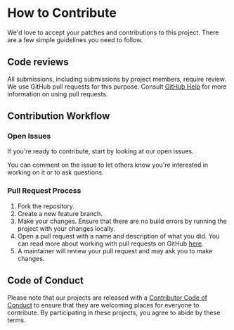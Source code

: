 # How to Contribute

We'd love to accept your patches and contributions to this project. There are
a few simple guidelines you need to follow.

## Code reviews

All submissions, including submissions by project members, require review. We
use GitHub pull requests for this purpose. Consult
[GitHub Help](https://help.github.com/articles/about-pull-requests/) for more
information on using pull requests.

## Contribution Workflow

### Open Issues

If you're ready to contribute, start by looking at our open issues.

You can comment on the issue to let others know you're interested in working on
it or to ask questions.

### Pull Request Process

1. Fork the repository.
2. Create a new feature branch.
3. Make your changes. Ensure that there are no build errors by running the project
   with your changes locally.
4. Open a pull request with a name and description of what you did. You can read
   more about working with pull requests on GitHub
   [here](https://help.github.com/en/articles/creating-a-pull-request-from-a-fork).
5. A maintainer will review your pull request and may ask you to make changes.

## Code of Conduct

Please note that our projects are released with a
[Contributor Code of Conduct](CODE_OF_CONDUCT.md) to ensure that they are welcoming
places for everyone to contribute. By participating in these projects, you agree to
abide by these terms.

